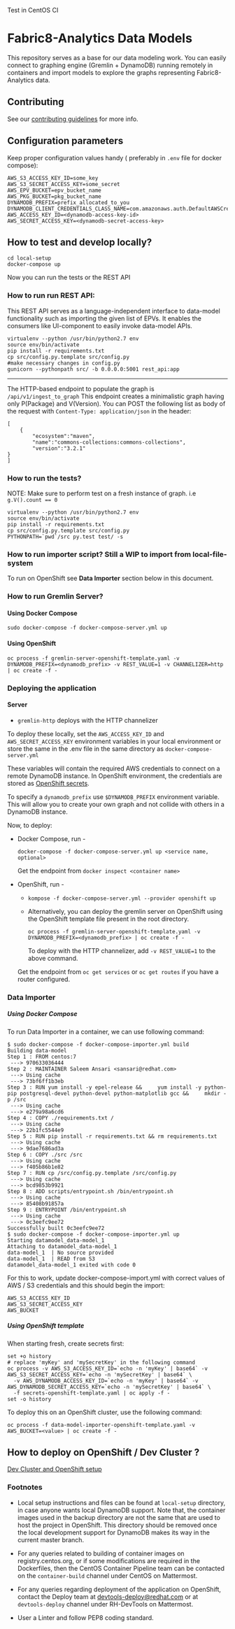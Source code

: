 Test in CentOS CI

# Fabric8-Analytics Data Models

This repository serves as a base for our data modeling work. You can easily connect to graphing engine (Gremlin + DynamoDB) running remotely in containers and import models to explore the graphs representing Fabric8-Analytics data.

## Contributing

See our [contributing guidelines](https://github.com/fabric8-analytics/common/blob/master/CONTRIBUTING.md) for more info.

## Configuration parameters

Keep proper configuration values handy ( preferably in `.env` file for docker compose):

```
AWS_S3_ACCESS_KEY_ID=some_key
AWS_S3_SECRET_ACCESS_KEY=some_secret
AWS_EPV_BUCKET=epv_bucket_name
AWS_PKG_BUCKET=pkg_bucket_name
DYNAMODB_PREFIX=prefix_allocated_to_you
DYNAMODB_CLIENT_CREDENTIALS_CLASS_NAME=com.amazonaws.auth.DefaultAWSCredentialsProviderChain
AWS_ACCESS_KEY_ID=<dynamodb-access-key-id>
AWS_SECRET_ACCESS_KEY=<dynamodb-secret-access-key>
```


## How to test and develop locally?
```
cd local-setup
docker-compose up
```
Now you can run the tests or the REST API

### How to run run REST API:

This REST API serves as a language-independent interface to data-model functionality such as importing the given list
of EPVs. It enables the consumers like UI-component to easily invoke data-model APIs.

```
virtualenv --python /usr/bin/python2.7 env
source env/bin/activate
pip install -r requirements.txt
cp src/config.py.template src/config.py
#make necessary changes in config.py
gunicorn --pythonpath src/ -b 0.0.0.0:5001 rest_api:app
```
---

The HTTP-based endpoint to populate the graph is `/api/v1/ingest_to_graph`
This endpoint creates a minimalistic graph having only P(Package) and V(Version).
You can POST the following list as body of the request with `Content-Type: application/json` in the header:
```
[
    {
        "ecosystem":"maven",
        "name":"commons-collections:commons-collections",
        "version":"3.2.1"
}
]
```

### How to run the tests?

NOTE: Make sure to perform test on a fresh instance of graph. i.e `g.V().count == 0`

```
virtualenv --python /usr/bin/python2.7 env
source env/bin/activate
pip install -r requirements.txt
cp src/config.py.template src/config.py
PYTHONPATH=`pwd`/src py.test test/ -s
```

### How to run importer script? Still a WIP to import from local-file-system


To run on OpenShift see **Data Importer** section below in this document.


### How to run Gremlin Server?

#### Using Docker Compose

```
sudo docker-compose -f docker-compose-server.yml up
```

#### Using OpenShift


```
oc process -f gremlin-server-openshift-template.yaml -v DYNAMODB_PREFIX=<dynamodb_prefix> -v REST_VALUE=1 -v CHANNELIZER=http | oc create -f -
```


### Deploying the application

#### Server

- `gremlin-http` deploys with the HTTP channelizer

To deploy these locally, set the `AWS_ACCESS_KEY_ID` and `AWS_SECRET_ACCESS_KEY` environment variables in your local environment or store the same in the .env file in the same directory as `docker-compose-server.yml`

These variables will contain the required AWS credentials to connect on a remote DynamoDB instance. In OpenShift environment, the credentials are stored as [OpenShift secrets](https://docs.openshift.com/container-platform/3.4/dev_guide/secrets.html).


To specify a `dynamodb_prefix` use `$DYNAMODB_PREFIX` environment variable. This will allow you to create your own graph and not collide with others in a DynamoDB instance.

Now, to deploy:

- Docker Compose, run -

    `docker-compose -f docker-compose-server.yml up <service name, optional>`

    Get the endpoint from `docker inspect <container name>`

- OpenShift, run -

    -	`kompose -f docker-compose-server.yml --provider openshift up`

    -	Alternatively, you can deploy the gremlin server on OpenShift using the OpenShift template file present in the root directory.

        `oc process -f gremlin-server-openshift-template.yaml -v DYNAMODB_PREFIX=<dynamodb_prefix> | oc create -f -`

        To deploy with the HTTP channelizer, add `-v REST_VALUE=1` to the above command.

	Get the endpoint from `oc get services` or `oc get routes` if you have a router configured.

### Data Importer

##### Using Docker Compose

To run Data Importer in a container, we can use following command:


```
$ sudo docker-compose -f docker-compose-importer.yml build
Building data-model
Step 1 : FROM centos:7
 ---> 970633036444
Step 2 : MAINTAINER Saleem Ansari <sansari@redhat.com>
 ---> Using cache
 ---> 73bf6ff1b3eb
Step 3 : RUN yum install -y epel-release &&     yum install -y python-pip postgresql-devel python-devel python-matplotlib gcc &&     mkdir -p /src
 ---> Using cache
 ---> e279a98a6cd6
Step 4 : COPY ./requirements.txt /
 ---> Using cache
 ---> 22b1fc5544e9
Step 5 : RUN pip install -r requirements.txt && rm requirements.txt
 ---> Using cache
 ---> 9dae7686ad3a
Step 6 : COPY ./src /src
 ---> Using cache
 ---> f405b86b1e82
Step 7 : RUN cp /src/config.py.template /src/config.py
 ---> Using cache
 ---> bcd9853b9921
Step 8 : ADD scripts/entrypoint.sh /bin/entrypoint.sh
 ---> Using cache
 ---> 85408b91857a
Step 9 : ENTRYPOINT /bin/entrypoint.sh
 ---> Using cache
 ---> 0c3eefc9ee72
Successfully built 0c3eefc9ee72
$ sudo docker-compose -f docker-compose-importer.yml up
Starting datamodel_data-model_1
Attaching to datamodel_data-model_1
data-model_1  | No source provided
data-model_1  | READ from S3
datamodel_data-model_1 exited with code 0
```

For this to work, update docker-compose-import.yml with correct values of AWS / S3 credentials and this should begin the import:

```
AWS_S3_ACCESS_KEY_ID
AWS_S3_SECRET_ACCESS_KEY
AWS_BUCKET
```

##### Using OpenShift template

When starting fresh, create secrets first:
```
set +o history
# replace 'myKey' and 'mySecretKey' in the following command
oc process -v AWS_S3_ACCESS_KEY_ID=`echo -n 'myKey' | base64` -v AWS_S3_SECRET_ACCESS_KEY=`echo -n 'mySecretKey' | base64` \
  -v AWS_DYNAMODB_ACCESS_KEY_ID=`echo -n 'myKey' | base64` -v AWS_DYNAMODB_SECRET_ACCESS_KEY=`echo -n 'mySecretKey' | base64` \
  -f secrets-openshift-template.yaml | oc apply -f -
set -o history
```

To deploy this on an OpenShift cluster, use the following command:
```
oc process -f data-model-importer-openshift-template.yaml -v AWS_BUCKET=<value> | oc create -f -
```

## How to deploy on OpenShift / Dev Cluster ?

[Dev Cluster and OpenShift setup](docs/deploy-openshift.md)

### Footnotes

- Local setup instructions and files can be found at `local-setup` directory, in case anyone wants local DynamoDB support. Note that, the container images used in the backup directory are not the same that are used to host the project in OpenShift. This directory should be removed once the local development support for DynamoDB makes its way in the current master branch.

- For any queries related to building of container images on registry.centos.org, or if some modifications are required in the Dockerfiles, then the CentOS Container Pipeline team can be contacted on the `container-build` channel under CentOS on Mattermost.

- For any queries regarding deployment of the application on OpenShift, contact the Deploy team at devtools-deploy@redhat.com or at `devtools-deploy` channel under RH-DevTools on Mattermost.

- User a Linter and follow PEP8 coding standard. 
